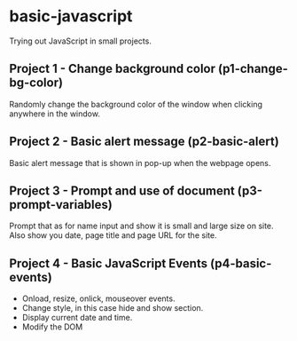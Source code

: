 # basic-javascript
Trying out JavaScript in small projects.

## Project 1 - Change background color (p1-change-bg-color)
Randomly change the background color of the window when clicking anywhere in the window. 

## Project 2 - Basic alert message (p2-basic-alert)
Basic alert message that is shown in pop-up when the webpage opens.  

## Project 3 - Prompt and use of document (p3-prompt-variables)
Prompt that as for name input and show it is small and large size on site.
Also show you date, page title and page URL for the site. 

## Project 4 - Basic JavaScript Events (p4-basic-events)
- Onload, resize, onlick, mouseover events.
- Change style, in this case hide and show section.
- Display current date and time.
- Modify the DOM